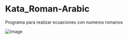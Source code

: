 # Kata_Roman-Arabic

Programa para realizar ecuaciones con numeros romanos

![image](https://user-images.githubusercontent.com/42076328/120721001-42317300-c48a-11eb-8163-30ba78f66d30.png)

